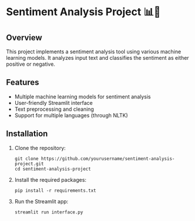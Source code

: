 # Sentiment Analysis Project 📊🤖

## Overview

This project implements a sentiment analysis tool using various machine learning models. It analyzes input text and classifies the sentiment as either positive or negative.

## Features

- Multiple machine learning models for sentiment analysis
- User-friendly Streamlit interface
- Text preprocessing and cleaning
- Support for multiple languages (through NLTK)

## Installation

1. Clone the repository:
   ```
   git clone https://github.com/yourusername/sentiment-analysis-project.git
   cd sentiment-analysis-project
   ```

2. Install the required packages:
   ```
   pip install -r requirements.txt
   ```

3. Run the Streamlit app:
   ```
   streamlit run interface.py
   ```

